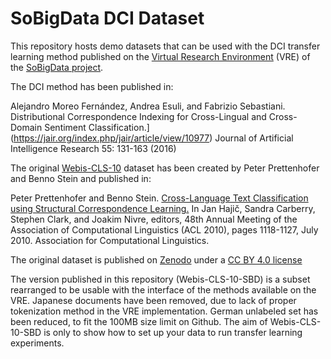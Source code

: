 # SoBigData DCI Dataset

This repository hosts demo datasets that can be used with the DCI transfer learning method published on the [Virtual Research Environment](https://sobigdata.d4science.org/) (VRE) of the [SoBigData project](http://project.sobigdata.eu/).

The DCI method has been published in:

Alejandro Moreo Fernández, Andrea Esuli, and Fabrizio Sebastiani. 
Distributional Correspondence Indexing for Cross-Lingual and Cross-Domain Sentiment Classification.](https://jair.org/index.php/jair/article/view/10977) 
Journal of Artificial Intelligence Research 55: 131-163 (2016)

The original [Webis-CLS-10](https://webis.de/data/webis-cls-10.html) dataset has been created by Peter Prettenhofer and Benno Stein and published in:

Peter Prettenhofer and Benno Stein.
[Cross-Language Text Classification using Structural Correspondence Learning.](https://webis.de/downloads/publications/papers/prettenhofer_2010.pdf)
In Jan Hajič, Sandra Carberry, Stephen Clark, and Joakim Nivre, editors, 48th Annual Meeting of the Association of Computational Linguistics (ACL 2010), pages 1118-1127, July 2010. Association for Computational Linguistics.

The original dataset is published on [Zenodo](https://zenodo.org/record/3251672#.YG2WUOgzZaR) under a [CC BY 4.0 license](https://creativecommons.org/licenses/by/4.0/legalcode)


The version published in this repository (Webis-CLS-10-SBD) is a subset rearranged to be usable with the interface of the methods available on the VRE.
Japanese documents have been removed, due to lack of proper tokenization method in the VRE implementation.
German unlabeled set has been reduced, to fit the 100MB size limit on Github.
The aim of Webis-CLS-10-SBD is only to show how to set up your data to run transfer learning experiments.
